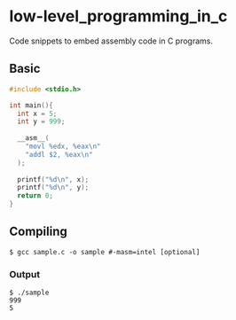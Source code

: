 # low-level_programming_in_c
Code snippets to embed assembly code in C programs.


## Basic

```c
#include <stdio.h>

int main(){
  int x = 5;
  int y = 999;
  
  __asm__(
    "movl %edx, %eax\n"
    "addl $2, %eax\n"
  );
  
  printf("%d\n", x);
  printf("%d\n", y);
  return 0;
}
```

## Compiling

```
$ gcc sample.c -o sample #-masm=intel [optional]
```

### Output

```
$ ./sample
999
5
```
